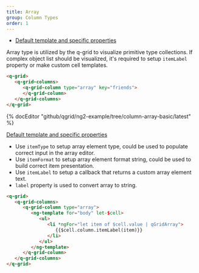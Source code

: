 ```yaml
---
title: Array
group: Column Types
order: 1
---
```

- [Default template and specific properties](#default-template-and-specific-properties)

Array type is utilized by the q-grid to visualize primitive type collections. If complex object list should be visualized, it's required to setup `itemLabel` property or make custom cell templates.

```html
<q-grid>
   <q-grid-columns>
      <q-grid-column type="array" key="friends">
      </q-grid-column>
   </q-grid-columns>
</q-grid>
```

{% docEditor "github/qgrid/ng2-example/tree/column-array-basic/latest" %}

<a name="default-template-and-specific-properties" href="#default-template-and-specific-properties">
   Default template and specific properties
</a>

* Use `itemType` to setup array element type, could be used to populate correct input in the array editor.
* Use `itemFormat` to setup array element format string, could be used to build correct item presentation.
* Use `itemLabel` to setup a callback that returns a custom array element text.
* `label` property is used to convert array to string.

```html
<q-grid>
   <q-grid-columns>
      <q-grid-column type="array">
         <ng-template for="body" let-$cell>
            <ul>
               <li *ngFor="let item of $cell.value | qGridArray">
                  {{$cell.column.itemLabel(item)}}
               </li>
            </ul>
         </ng-template>
      </q-grid-column>
   </q-grid-columns>
</q-grid>
```